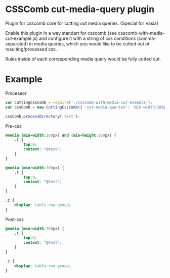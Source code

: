 # CSSComb cut-media-query plugin

Plugin for csscomb core for cutting out media queries. (Special for Vasia)

Enable this plugin in a way standart for csscomb (see csscomb-with-media-cut-example.js) and configure it
with a string of css conditions (comma-separated) in media queries, which you would like to be cutted out of resulting/processed css.

Rules inside of each corresponding media query would be fully cutted out.

# Example

Processor
```javascript
var CuttingCssComb = require('./csscomb-with-media-cut-example');
var cssComb = new CuttingCssComb({ 'cut-media-queries': 'min-width:100px,min-height:100px' });

cssComb.processDirectory('test');

```

Pre-css
```css
@media (min-width:100px) and (min-height:100px) {
	.t {
		top:0;
		content: "@test";
	}
}

@media (min-width:700px) {
	.t {
		top:0;
		content: "@test";
	}
}

.z {
	display: table-row-group;
}
```

Post-css
```css
@media (min-width:700px) {
	.t {
		top:0;
		content: "@test";
	}
}

.z {
	display: table-row-group;
}
```
